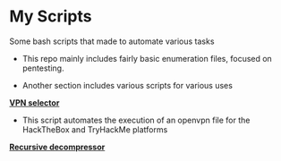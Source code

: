 # My Scripts
Some bash scripts that made to automate various tasks

- This repo mainly includes fairly basic enumeration files, focused on pentesting.


- Another section includes various scripts for various uses

**[VPN selector](https://github.com/JoseVazquez101/My-scr1pt5/blob/main/vpn_selector.sh)**
- This script automates the execution of an openvpn file for the HackTheBox and TryHackMe platforms

**[Recursive decompressor](https://github.com/JoseVazquez101/My-scr1pt5/blob/main/recursive_decompressor.sh)**
